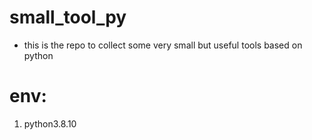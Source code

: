# small_tool_py
- this is the repo to collect some very small but useful tools based on python
# env:
1. python3.8.10